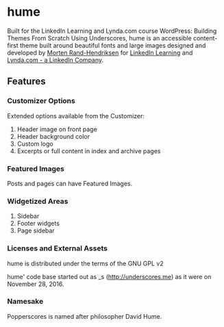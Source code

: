 # hume
Built for the LinkedIn Learning and Lynda.com course WordPress: Building Themes From Scratch Using Underscores, hume is an accessible content-first theme built around beautiful fonts and large images designed and developed by [Morten Rand-Hendriksen](http://mor10.com) for [LinkedIn Learning](https://www.linkedin.com/learning/instructors/725535) and [Lynda.com - a LinkedIn Company](https://lynda.com/mor10).
## Features

### Customizer Options
Extended options available from the Customizer:

1. Header image on front page
2. Header background color
3. Custom logo
4. Excerpts or full content in index and archive pages

### Featured Images
Posts and pages can have Featured Images.

### Widgetized Areas
1. Sidebar
2. Footer widgets
3. Page sidebar

### Licenses and External Assets
hume is distributed under the terms of the GNU GPL v2

hume' code base started out as _s (http://underscores.me) as it were on November 28, 2016.

### Namesake
Popperscores is named after philosopher David Hume.